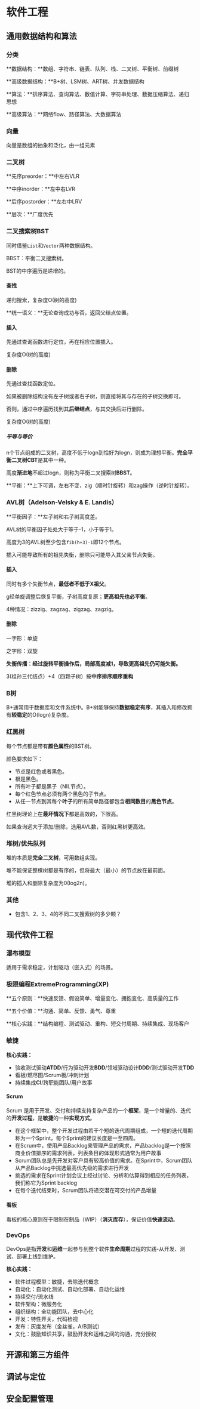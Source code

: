 # 软件工程

## 通用数据结构和算法

### 分类

**数据结构：**数组、字符串、链表、队列、栈、二叉树、平衡树、前缀树

**高级数据结构：**B+树、LSM树、ART树、并发数据结构

**算法：**排序算法、查询算法、数值计算、字符串处理、数据压缩算法、递归思想

**高级算法：**网络flow、路径算法、大数据算法

### 向量

向量是数组的抽象和泛化，由一组元素

### 二叉树

**先序preorder：**中左右VLR

**中序inorder：**左中右LVR

**后序postorder：**左右中LRV

**层次：**广度优先

### 二叉搜索树BST

同时借鉴`List`和`Vector`两种数据结构。

BBST：平衡二叉搜索树。

BST的中序遍历是递增的。

#### 查找

递归搜索，复杂度O(树的高度)

**统一语义：**无论查询成功与否，返回父结点位置。

#### 插入

先通过查询函数进行定位，再在相应位置插入。

复杂度O(树的高度)

#### 删除

先通过查找函数定位。

如果被删除结构没有左子树或者右子树，则直接将其与存在的子树交换即可。

否则，通过中序遍历找到其**后继结点**，与其交换后进行删除。

复杂度O(树的高度)

##### 平等与等价

n个节点组成的二叉树，高度不低于logn到恰好为logn，则成为理想平衡。**完全平衡二叉树CBT**是其中一种。

高度**渐进地**不超过logn，则称为平衡二叉搜索树**BBST**。

**平衡：**上下可调，左右不变，zig（顺时针旋转）和zag操作（逆时针旋转）。

### AVL树（Adelson-Velsky & E. Landis）

**平衡因子：**左子树和右子树高度差。

AVL树的平衡因子处处大于等于-1，小于等于1。

高度为3的AVL树至少包含`fib(h+3)-1`即12个节点。

插入可能导致所有的祖先失衡，删除只可能导入其父亲节点失衡。

#### 插入

同时有多个失衡节点，**最低者不低于X祖父**。

g经单旋调整后恢复平衡，子树高度复原；**更高祖先也必平衡**。

4种情况：zizzig、zagzag、zigzag、zagzig。

#### 删除

一字形：单旋

之字形：双旋

**失衡传播：**经过旋转平衡操作后，局部高度减1，导致**更高祖先仍可能失衡。**

3(祖孙三代结点）+4（四颗子树）按**中序排序顺序重构**

### B树

B+通常用于数据库和文件系统中。B+树能够保持**数据稳定有序**，其插入和修改拥有**较稳定**的O(logn)复杂度。

### 红黑树

每个节点都是带有**颜色属性**的BST树。

颜色要求如下：

- 节点是红色或者黑色。
- 根是黑色。
- 所有叶子都是黑子（NIL节点）。
- 每个红色节点必须有两个黑色的子节点。
- 从任一节点到其每个**叶子**的所有简单路径都包含**相同数目**的**黑色节点**。

红黑树理论上在**最坏情况下**都是高效的，下限高。

如果查询远大于添加/删除，选用AVL数，否则红黑树更高效。

### 堆树/优先队列

堆的本质是**完全二叉树**，可用数组实现。

堆不能保证整棵树都是有序的，但将最大（最小）的节点放在最前面。

堆的插入和删除复杂度为0(log2n)。

### 其他

- 包含1、2、3、4的不同二叉搜索树的多少颗？

## 现代软件工程

### 瀑布模型

适用于需求稳定，计划驱动（嵌入式）的场景。

### 极限编程ExtremeProgramming(XP)

**五个原则：**快速反馈、假设简单、增量变化、拥抱变化、高质量的工作

**五个价值：**沟通、简单、反馈、勇气、尊重

**核心实践：**结构编程、测试驱动、重构、短交付周期、持续集成、现场客户

### 敏捷

**核心实践：**

- 验收测试驱动**ATDD**/行为驱动开发**BDD**/领域驱动设计**DDD**/测试驱动开发**TDD**
- 看板/燃尽图/Scrum板/冲刺计划
- 持续集成**CI**/跨职能团队/用户故事

#### Scrum

Scrum 是用于开发、交付和持续支持复杂产品的一个**框架**，是一个增量的、迭代的**开发过程**，是**敏捷**的一种**实现方式**。

- 在这个框架中，整个开发过程由若干个短的迭代周期组成，一个短的迭代周期称为一个Sprint，每个Sprint的建议长度是一至四周。
- 在Scrum中，使用产品Backlog来管理产品的需求，产品backlog是一个按照商业价值排序的需求列表，列表条目的体现形式通常为用户故事
- Scrum团队总是先开发对客户具有较高价值的需求。在Sprint中，Scrum团队从产品Backlog中挑选最高优先级的需求进行开发
- 挑选的需求在Sprint计划会议上经过讨论、分析和估算得到相应的任务列表，我们称它为Sprint backlog
- 在每个迭代结束时，Scrum团队将递交潜在可交付的产品增量

#### 看板

看板的核心原则在于限制在制品（WIP）（**消灭库存**），保证价值**快速流动**。

### DevOps

DevOps是指**开发**和**运维**一起参与到整个软件**生命周期**过程的实践-从开发、测试、部署上线到维护。 

**核心实践：**

- 软件过程模型：敏捷，去除迭代概念
- 自动化：自动化测试、自动化部署、自动化运维
- 持续交付/流水线
- 软件架构：微服务化
- 组织结构：全功能团队，去中心化
- 开发：特性开关，代码检视
- 发布：灰度发布（金丝雀，A/B测试）
- 文化：鼓励知识共享，鼓励开发和运维之间的沟通，充分授权

## 开源和第三方组件

## 调试与定位

## 安全配置管理

